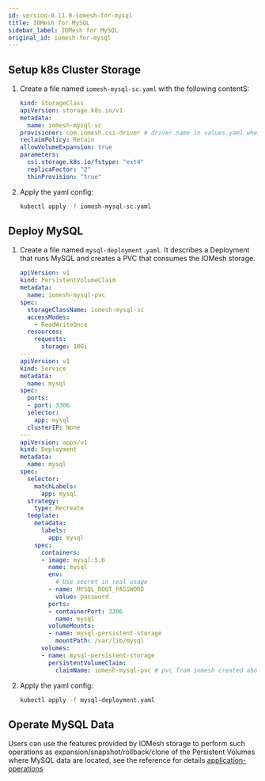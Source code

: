 ```yaml
---
id: version-0.11.0-iomesh-for-mysql
title: IOMesh for MySQL
sidebar_label: IOMesh for MySQL
original_id: iomesh-for-mysql
---
```


## Setup k8s Cluster Storage

1. Create a file named `iomesh-mysql-sc.yaml` with the following contentS:

    ```yaml
    kind: StorageClass
    apiVersion: storage.k8s.io/v1
    metadata:
      name: iomesh-mysql-sc
    provisioner: com.iomesh.csi-driver # driver.name in values.yaml when install IOMesh cluster
    reclaimPolicy: Retain
    allowVolumeExpansion: true
    parameters:
      csi.storage.k8s.io/fstype: "ext4"
      replicaFactor: "2"
      thinProvision: "true"
    ```

2. Apply the yaml config:

    ```bash
    kubectl apply -f iomesh-mysql-sc.yaml
    ```

## Deploy MySQL

1. Create a file named `mysql-deployment.yaml`. It describes a Deployment that runs MySQL and creates a PVC that consumes the IOMesh storage.

    ```yaml
    apiVersion: v1
    kind: PersistentVolumeClaim
    metadata:
      name: iomesh-mysql-pvc
    spec:
      storageClassName: iomesh-mysql-sc
      accessModes:
        - ReadWriteOnce
      resources:
        requests:
          storage: 10Gi
    ---
    apiVersion: v1
    kind: Service
    metadata:
      name: mysql
    spec:
      ports:
      - port: 3306
      selector:
        app: mysql
      clusterIP: None
    ---
    apiVersion: apps/v1
    kind: Deployment
    metadata:
      name: mysql
    spec:
      selector:
        matchLabels:
          app: mysql
      strategy:
        type: Recreate
      template:
        metadata:
          labels:
            app: mysql
        spec:
          containers:
          - image: mysql:5.6
            name: mysql
            env:
              # Use secret in real usage
            - name: MYSQL_ROOT_PASSWORD
              value: password
            ports:
            - containerPort: 3306
              name: mysql
            volumeMounts:
            - name: mysql-persistent-storage
              mountPath: /var/lib/mysql
          volumes:
          - name: mysql-persistent-storage
            persistentVolumeClaim:
              claimName: iomesh-mysql-pvc # pvc from iomesh created above
    ```

2. Apply the yaml config:

    ```bash
    kubectl apply -f mysql-deployment.yaml
    ```

## Operate MySQL Data

Users can use the features provided by IOMesh storage to perform such operations as expansion/snapshot/rollback/clone of the Persistent Volumes where MySQL data are located, see the reference for details [application-operations](https://docs.iomesh.com/volume-operations/snapshot-restore-and-clone)